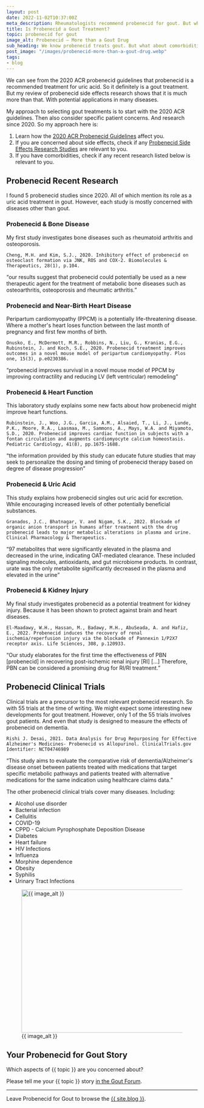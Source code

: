 ```yaml
---
layout: post
date: 2022-11-02T10:37:00Z
meta_description: Rheumatologists recommend probenecid for gout. But what about comorbidities? Read the facts about obesity, diabetes, heart failure and other comorbid diseases.
title: Is Probenecid a Gout Treatment?
topic: probenecid for gout
image_alt: Probenecid – More than a Gout Drug
sub_heading: We know probenecid treats gout. But what about comorbidities?
post_image: "/images/probenecid-more-than-a-gout-drug.webp"
tags:
- blog
---
```

<p>We can see from the 2020 ACR probenecid guidelines that probenecid is a recommended treatment for uric acid. So it definitely is a gout treatment. But my review of probenecid side effects research shows that it is much more than that. With potential applications in many diseases.</p>
<p>My approach to selecting gout treatments is to start with the 2020 ACR guidelines. Then also consider specific patient concerns. And research since 2020. So my approach here is:</p>
<ol>
<li>Learn how the <a href="/blog/probenecid-research/">2020 ACR Probenecid Guidelines</a> affect you.</li>
<li>If you are concerned about side effects, check if any <a href="/blog/probenecid-side-effects/">Probenecid Side Effects Research Studies</a> are relevant to you.</li>
<li>If you have comorbidities, check if any recent research listed below is relevant to you.</li>
</ol>
<h2 id="recent">Probenecid Recent Research</h2>
<p>I found 5 probenecid studies since 2020. All of which mention its role as a uric acid treatment in gout. However, each study is mostly concerned with diseases other than gout.</p>
<h3 id="bone">Probenecid &amp; Bone Disease</h3>
<p>My first study investigates bone diseases such as rheumatoid arthritis and osteoporosis. </p>
<p><code>Cheng, M.H. and Kim, S.J., 2020. Inhibitory effect of probenecid on osteoclast formation via JNK, ROS and COX-2. Biomolecules &amp; Therapeutics, 28(1), p.104.</code></p>
<p><q cite="https://doi.org/10.4062/biomolther.2019.047">our results suggest that probenecid could potentially be used as a new therapeutic agent for the treatment of metabolic bone diseases such as osteoarthritis, osteoporosis and rheumatic arthritis.</q></p>
<h3 id="birth">Probenecid and Near-Birth Heart Disease</h3>
<p>Peripartum cardiomyopathy (PPCM) is a potentially life-threatening disease. Where a mother's heart loses function between the last month of pregnancy and first few months of birth. </p>
<p><code>Onusko, E., McDermott, M.R., Robbins, N., Liu, G., Kranias, E.G., Rubinstein, J. and Koch, S.E., 2020. Probenecid treatment improves outcomes in a novel mouse model of peripartum cardiomyopathy. Plos one, 15(3), p.e0230386.</code></p>
<p><q cite="https://doi.org/10.1371/journal.pone.0230386">probenecid improves survival in a novel mouse model of PPCM by improving contractility and reducing LV (left ventricular) remodeling</q></p>
<h3 id="heart">Probenecid &amp; Heart Function</h3>
<p>This laboratory study explains some new facts about how probenecid might improve heart functions.</p>
<p><code>Rubinstein, J., Woo, J.G., Garcia, A.M., Alsaied, T., Li, J., Lunde, P.K., Moore, R.A., Laasmaa, M., Sammons, A., Mays, W.A. and Miyamoto, S.D., 2020. Probenecid improves cardiac function in subjects with a fontan circulation and augments cardiomyocyte calcium homeostasis. Pediatric Cardiology, 41(8), pp.1675-1688.</code></p>
<p><q cite="https://doi.org/10.1007/s00246-020-02427-7">the information provided by this study can educate future studies that may seek to personalize the dosing and timing of probenecid therapy based on degree of disease progression</q></p>
<h3 id="uric">Probenecid &amp; Uric Acid</h3>
<p>This study explains how probenecid singles out uric acid for excretion. While encouraging increased levels of other potentially beneficial substances.</p>
<p><code>Granados, J.C., Bhatnagar, V. and Nigam, S.K., 2022. Blockade of organic anion transport in humans after treatment with the drug probenecid leads to major metabolic alterations in plasma and urine. Clinical Pharmacology &amp; Therapeutics.</code></p>
<p><q cite="https://doi.org/10.1002/cpt.2630">97 metabolites that were significantly elevated in the plasma and decreased in the urine, indicating OAT-mediated clearance. These included signaling molecules, antioxidants, and gut microbiome products. In contrast, urate was the only metabolite significantly decreased in the plasma and elevated in the urine</q></p>
<h3 id="kidney">Probenecid &amp; Kidney Injury</h3>
<p>My final study investigates probenecid as a potential treatment for kidney injury. Because it has been shown to protect against brain and heart diseases.</p>
<p><code>El-Maadawy, W.H., Hassan, M., Badawy, M.H., AbuSeada, A. and Hafiz, E., 2022. Probenecid induces the recovery of renal ischemia/reperfusion injury via the blockade of Pannexin 1/P2X7 receptor axis. Life Sciences, 308, p.120933.</code></p>
<p><q cite="https://doi.org/10.1016/j.lfs.2022.120933">Our study elaborates for the first time the effectiveness of PBN [probenecid] in recovering post-ischemic renal injury [RI] […]  Therefore, PBN can be considered a promising drug for RI/RI treatment.</q></p>
<h2 id="trials">Probenecid Clinical Trials</h2>
<p>Clinical trials are a precursor to the most relevant probenecid research. So with 55 trials at the time of writing. We might expect some interesting new developments for gout treatment. However, only 1 of the 55 trials involves gout patients. And even that study is designed to measure the effects of probenecid on dementia.</p>
<p><code>Rishi J. Desai, 2021. Data Analysis for Drug Repurposing for Effective Alzheimer's Medicines- Probenecid vs Allopurinol. ClinicalTrials.gov Identifier: NCT04746989</code></p>
<p><q cite="https://clinicaltrials.gov/ct2/show/NCT04746989">This study aims to evaluate the comparative risk of dementia/Alzheimer's disease onset between patients treated with medications that target specific metabolic pathways and patients treated with alternative medications for the same indication using healthcare claims data.</q></p>
<p>The other probenecid clinical trials cover many diseases. Including:</p>
<ul>
<li>Alcohol use disorder</li>
<li>Bacterial infection</li>
<li>Cellulitis</li>
<li>COVID-19</li>
<li>CPPD - Calcium Pyrophosphate Deposition Disease</li>
<li>Diabetes</li>
<li>Heart failure</li>
<li>HIV Infections</li>
<li>Influenza</li>
<li>Morphine dependence</li>
<li>Obesity</li>
<li>Syphilis</li>
<li>Urinary Tract Infections</li>
</ul>
<figure id="image" class="inner">
<img src="{{ post_image }}" alt="{{ image_alt }}"  width="610" height="377">
  <figcaption>{{ image_alt }}</figcaption>
</figure>
<h2 id="next">Your Probenecid for Gout Story</h2>

Which aspects of {{ topic }} are you concerned about?

Please tell me your {{ topic }} story <a href="https://links.goutpal.com/p/goutpal-links-gout-discussions?a=888958067">in the Gout Forum</a>.

<hr>
Leave Probenecid for Gout to browse the <a href="/blog">{{ site.blog }}</a>.

